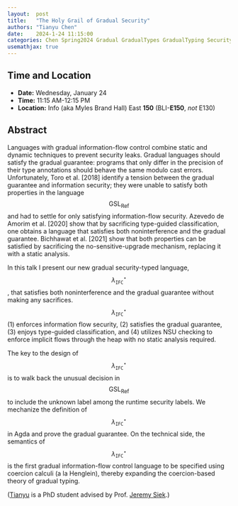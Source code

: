 ```yaml
---
layout:  post
title:   "The Holy Grail of Gradual Security"
authors: "Tianyu Chen"
date:    2024-1-24 11:15:00
categories: Chen Spring2024 Gradual GradualTypes GradualTyping Security
usemathjax: true
---
```


## Time and Location

* **Date:** Wednesday, January 24
* **Time:** 11:15 AM-12:15 PM
* **Location:** Info (aka Myles Brand Hall) East **150** (BLI-**E150**, _not_ E130)

## Abstract

Languages with gradual information-flow control combine static and
dynamic techniques to prevent security leaks.  Gradual languages
should satisfy the gradual guarantee: programs that only differ in the
precision of their type annotations should behave the same modulo cast
errors. Unfortunately, Toro et al. [2018] identify a tension between
the gradual guarantee and information security; they were unable to
satisfy both properties in the language $$\mathrm{GSL}_\mathsf{Ref}$$
and had to settle for only satisfying information-flow security.
Azevedo de Amorim et al. [2020] show that by sacrificing type-guided
classification, one obtains a language that satisfies both noninterference
and the gradual guarantee. Bichhawat et al. [2021] show that both properties
can be satisfied by sacrificing the no-sensitive-upgrade mechanism,
replacing it with a static analysis.

In this talk I present our new gradual security-typed language,
$$\lambda_{\mathtt{IFC}}^\star$$, that satisfies both noninterference and
the gradual guarantee without making any sacrifices. $$\lambda_{\mathtt{IFC}}^\star$$
(1) enforces information flow security,
(2) satisfies the gradual guarantee,
(3) enjoys type-guided classification, and
(4) utilizes NSU checking to enforce implicit flows through the heap
with no static analysis required.
<!-- The definition of $$\lambda_{\mathtt{IFC}}^\star$$ -->
<!-- and its gradual guarantee proof are fully mechanized  in Agda. -->
The key to the design of $$\lambda_{\mathtt{IFC}}^\star$$ is to
walk back the unusual decision in $$\mathrm{GSL}_\mathsf{Ref}$$ to include the unknown
label among the runtime security labels. We mechanize the
definition of $$\lambda_{\mathtt{IFC}}^\star$$ in Agda and prove the gradual guarantee.
On the technical side, the semantics of $$\lambda_{\mathtt{IFC}}^\star$$ is
the first gradual information-flow control language to be specified using
coercion calculi (a la Henglein), thereby expanding the coercion-based theory of
gradual typing.

([Tianyu](https://homes.luddy.indiana.edu/chen512) is a PhD student
advised by Prof. [Jeremy Siek](https://wphomes.soic.indiana.edu/jsiek).)
